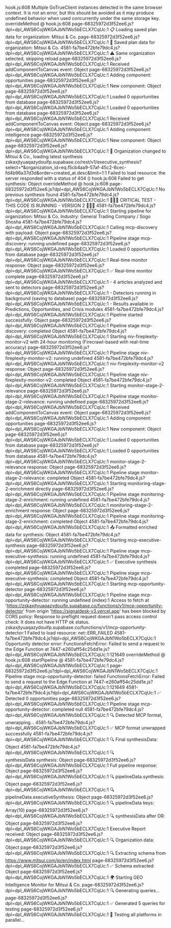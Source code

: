hook.js:608 Multiple GoTrueClient instances detected in the same browser context. It is not an error, but this should be avoided as it may produce undefined behavior when used concurrently under the same storage key.
overrideMethod @ hook.js:608
page-68325972d3f52ee6.js?dpl=dpl_AWS6CojWKGAJbN1Wo5bECLX7CqUc:1 📋 Loading saved plan data for organization: Mitsui & Co.
page-68325972d3f52ee6.js?dpl=dpl_AWS6CojWKGAJbN1Wo5bECLX7CqUc:1 💾 Saved plan data for organization: Mitsui & Co.
4581-fa7be472bfe79dc4.js?dpl=dpl_AWS6CojWKGAJbN1Wo5bECLX7CqUc:1 ⚠️ Same organization selected, skipping reload
page-68325972d3f52ee6.js?dpl=dpl_AWS6CojWKGAJbN1Wo5bECLX7CqUc:1 Received addComponentToCanvas event: Object
page-68325972d3f52ee6.js?dpl=dpl_AWS6CojWKGAJbN1Wo5bECLX7CqUc:1 Adding component: opportunities
page-68325972d3f52ee6.js?dpl=dpl_AWS6CojWKGAJbN1Wo5bECLX7CqUc:1 New component: Object
page-68325972d3f52ee6.js?dpl=dpl_AWS6CojWKGAJbN1Wo5bECLX7CqUc:1 Loaded 0 opportunities from database
page-68325972d3f52ee6.js?dpl=dpl_AWS6CojWKGAJbN1Wo5bECLX7CqUc:1 Loaded 0 opportunities from database
page-68325972d3f52ee6.js?dpl=dpl_AWS6CojWKGAJbN1Wo5bECLX7CqUc:1 Received addComponentToCanvas event: Object
page-68325972d3f52ee6.js?dpl=dpl_AWS6CojWKGAJbN1Wo5bECLX7CqUc:1 Adding component: intelligence
page-68325972d3f52ee6.js?dpl=dpl_AWS6CojWKGAJbN1Wo5bECLX7CqUc:1 New component: Object
page-68325972d3f52ee6.js?dpl=dpl_AWS6CojWKGAJbN1Wo5bECLX7CqUc:1 🔄 Organization changed to Mitsui & Co., loading latest synthesis
zskaxjtyuaqazydouifp.supabase.co/rest/v1/executive_synthesis?select=\*&organization_id=eq.f5cb4aa9-57af-45c2-8cec-fd4b96a37d3d&order=created_at.desc&limit=1:1 Failed to load resource: the server responded with a status of 404 ()
hook.js:608 Failed to get synthesis: Object
overrideMethod @ hook.js:608
page-68325972d3f52ee6.js?dpl=dpl_AWS6CojWKGAJbN1Wo5bECLX7CqUc:1 No previous synthesis found
4581-fa7be472bfe79dc4.js?dpl=dpl_AWS6CojWKGAJbN1Wo5bECLX7CqUc:1 🚨🚨🚨 CRITICAL TEST - THIS CODE IS RUNNING - VERSION 2 🚨🚨🚨
4581-fa7be472bfe79dc4.js?dpl=dpl_AWS6CojWKGAJbN1Wo5bECLX7CqUc:1 Starting pipeline for organization: Mitsui & Co. Industry: General Trading Company / Sogo Shosha
4581-fa7be472bfe79dc4.js?dpl=dpl_AWS6CojWKGAJbN1Wo5bECLX7CqUc:1 Calling mcp-discovery with payload: Object
page-68325972d3f52ee6.js?dpl=dpl_AWS6CojWKGAJbN1Wo5bECLX7CqUc:1 Pipeline stage mcp-discovery: running undefined
page-68325972d3f52ee6.js?dpl=dpl_AWS6CojWKGAJbN1Wo5bECLX7CqUc:1 Loaded 0 opportunities from database
page-68325972d3f52ee6.js?dpl=dpl_AWS6CojWKGAJbN1Wo5bECLX7CqUc:1 Real-time monitor response: Object
page-68325972d3f52ee6.js?dpl=dpl_AWS6CojWKGAJbN1Wo5bECLX7CqUc:1 ✅ Real-time monitor complete
page-68325972d3f52ee6.js?dpl=dpl_AWS6CojWKGAJbN1Wo5bECLX7CqUc:1 - 4 articles analyzed and sent to detectors
page-68325972d3f52ee6.js?dpl=dpl_AWS6CojWKGAJbN1Wo5bECLX7CqUc:1 - Detectors running in background (saving to database)
page-68325972d3f52ee6.js?dpl=dpl_AWS6CojWKGAJbN1Wo5bECLX7CqUc:1 - Results available in Predictions, Opportunities, and Crisis modules
4581-fa7be472bfe79dc4.js?dpl=dpl_AWS6CojWKGAJbN1Wo5bECLX7CqUc:1 Pipeline started successfully: Object
page-68325972d3f52ee6.js?dpl=dpl_AWS6CojWKGAJbN1Wo5bECLX7CqUc:1 Pipeline stage mcp-discovery: completed Object
4581-fa7be472bfe79dc4.js?dpl=dpl_AWS6CojWKGAJbN1Wo5bECLX7CqUc:1 Starting niv-fireplexity-monitor-v2 with 24-hour monitoring (Firecrawl-based with real-time accuracy)
page-68325972d3f52ee6.js?dpl=dpl_AWS6CojWKGAJbN1Wo5bECLX7CqUc:1 Pipeline stage niv-fireplexity-monitor-v2: running undefined
4581-fa7be472bfe79dc4.js?dpl=dpl_AWS6CojWKGAJbN1Wo5bECLX7CqUc:1 niv-fireplexity-monitor-v2 response: Object
page-68325972d3f52ee6.js?dpl=dpl_AWS6CojWKGAJbN1Wo5bECLX7CqUc:1 Pipeline stage niv-fireplexity-monitor-v2: completed Object
4581-fa7be472bfe79dc4.js?dpl=dpl_AWS6CojWKGAJbN1Wo5bECLX7CqUc:1 Starting monitor-stage-2-relevance
page-68325972d3f52ee6.js?dpl=dpl_AWS6CojWKGAJbN1Wo5bECLX7CqUc:1 Pipeline stage monitor-stage-2-relevance: running undefined
page-68325972d3f52ee6.js?dpl=dpl_AWS6CojWKGAJbN1Wo5bECLX7CqUc:1 Received addComponentToCanvas event: Object
page-68325972d3f52ee6.js?dpl=dpl_AWS6CojWKGAJbN1Wo5bECLX7CqUc:1 Adding component: opportunities
page-68325972d3f52ee6.js?dpl=dpl_AWS6CojWKGAJbN1Wo5bECLX7CqUc:1 New component: Object
page-68325972d3f52ee6.js?dpl=dpl_AWS6CojWKGAJbN1Wo5bECLX7CqUc:1 Loaded 0 opportunities from database
page-68325972d3f52ee6.js?dpl=dpl_AWS6CojWKGAJbN1Wo5bECLX7CqUc:1 Loaded 0 opportunities from database
4581-fa7be472bfe79dc4.js?dpl=dpl_AWS6CojWKGAJbN1Wo5bECLX7CqUc:1 monitor-stage-2-relevance response: Object
page-68325972d3f52ee6.js?dpl=dpl_AWS6CojWKGAJbN1Wo5bECLX7CqUc:1 Pipeline stage monitor-stage-2-relevance: completed Object
4581-fa7be472bfe79dc4.js?dpl=dpl_AWS6CojWKGAJbN1Wo5bECLX7CqUc:1 Starting monitoring-stage-2-enrichment directly
page-68325972d3f52ee6.js?dpl=dpl_AWS6CojWKGAJbN1Wo5bECLX7CqUc:1 Pipeline stage monitoring-stage-2-enrichment: running undefined
4581-fa7be472bfe79dc4.js?dpl=dpl_AWS6CojWKGAJbN1Wo5bECLX7CqUc:1 monitoring-stage-2-enrichment response: Object
page-68325972d3f52ee6.js?dpl=dpl_AWS6CojWKGAJbN1Wo5bECLX7CqUc:1 Pipeline stage monitoring-stage-2-enrichment: completed Object
4581-fa7be472bfe79dc4.js?dpl=dpl_AWS6CojWKGAJbN1Wo5bECLX7CqUc:1 📤 Formatted enriched data for synthesis: Object
4581-fa7be472bfe79dc4.js?dpl=dpl_AWS6CojWKGAJbN1Wo5bECLX7CqUc:1 Starting mcp-executive-synthesis
page-68325972d3f52ee6.js?dpl=dpl_AWS6CojWKGAJbN1Wo5bECLX7CqUc:1 Pipeline stage mcp-executive-synthesis: running undefined
4581-fa7be472bfe79dc4.js?dpl=dpl_AWS6CojWKGAJbN1Wo5bECLX7CqUc:1 ✅ Executive synthesis completed
page-68325972d3f52ee6.js?dpl=dpl_AWS6CojWKGAJbN1Wo5bECLX7CqUc:1 Pipeline stage mcp-executive-synthesis: completed Object
4581-fa7be472bfe79dc4.js?dpl=dpl_AWS6CojWKGAJbN1Wo5bECLX7CqUc:1 Starting mcp-opportunity-detector
page-68325972d3f52ee6.js?dpl=dpl_AWS6CojWKGAJbN1Wo5bECLX7CqUc:1 Pipeline stage mcp-opportunity-detector: running undefined
(index):1 Access to fetch at 'https://zskaxjtyuaqazydouifp.supabase.co/functions/v1/mcp-opportunity-detector' from origin 'https://signaldesk-v3.vercel.app' has been blocked by CORS policy: Response to preflight request doesn't pass access control check: It does not have HTTP ok status.
zskaxjtyuaqazydouifp.supabase.co/functions/v1/mcp-opportunity-detector:1 Failed to load resource: net::ERR_FAILED
4581-fa7be472bfe79dc4.js?dpl=dpl_AWS6CojWKGAJbN1Wo5bECLX7CqUc:1 Opportunity detector error: FunctionsFetchError: Failed to send a request to the Edge Function
at 7447-e260aff54c25dd1e.js?dpl=dpl_AWS6CojWKGAJbN1Wo5bECLX7CqUc:1:121649
overrideMethod @ hook.js:608
startPipeline @ 4581-fa7be472bfe79dc4.js?dpl=dpl_AWS6CojWKGAJbN1Wo5bECLX7CqUc:1
page-68325972d3f52ee6.js?dpl=dpl_AWS6CojWKGAJbN1Wo5bECLX7CqUc:1 Pipeline stage mcp-opportunity-detector: failed FunctionsFetchError: Failed to send a request to the Edge Function
at 7447-e260aff54c25dd1e.js?dpl=dpl_AWS6CojWKGAJbN1Wo5bECLX7CqUc:1:121649
4581-fa7be472bfe79dc4.js?dpl=dpl_AWS6CojWKGAJbN1Wo5bECLX7CqUc:1 ✅ Detected 0 opportunities
page-68325972d3f52ee6.js?dpl=dpl_AWS6CojWKGAJbN1Wo5bECLX7CqUc:1 Pipeline stage mcp-opportunity-detector: completed null
4581-fa7be472bfe79dc4.js?dpl=dpl_AWS6CojWKGAJbN1Wo5bECLX7CqUc:1 🔍 Detected MCP format, unwrapping...
4581-fa7be472bfe79dc4.js?dpl=dpl_AWS6CojWKGAJbN1Wo5bECLX7CqUc:1 ✅ MCP format unwrapped successfully
4581-fa7be472bfe79dc4.js?dpl=dpl_AWS6CojWKGAJbN1Wo5bECLX7CqUc:1 🔍 Final synthesisData: Object
4581-fa7be472bfe79dc4.js?dpl=dpl_AWS6CojWKGAJbN1Wo5bECLX7CqUc:1 🔍 synthesisData.synthesis: Object
page-68325972d3f52ee6.js?dpl=dpl_AWS6CojWKGAJbN1Wo5bECLX7CqUc:1 Full pipeline response: Object
page-68325972d3f52ee6.js?dpl=dpl_AWS6CojWKGAJbN1Wo5bECLX7CqUc:1 🔍 pipelineData.synthesis: Object
page-68325972d3f52ee6.js?dpl=dpl_AWS6CojWKGAJbN1Wo5bECLX7CqUc:1 🔍 pipelineData.executiveSynthesis: Object
page-68325972d3f52ee6.js?dpl=dpl_AWS6CojWKGAJbN1Wo5bECLX7CqUc:1 🔍 pipelineData keys: Array(10)
page-68325972d3f52ee6.js?dpl=dpl_AWS6CojWKGAJbN1Wo5bECLX7CqUc:1 🔍 synthesisData after OR: Object
page-68325972d3f52ee6.js?dpl=dpl_AWS6CojWKGAJbN1Wo5bECLX7CqUc:1 Executive Report received: Object
page-68325972d3f52ee6.js?dpl=dpl_AWS6CojWKGAJbN1Wo5bECLX7CqUc:1 🔍 Organization data: Object
page-68325972d3f52ee6.js?dpl=dpl_AWS6CojWKGAJbN1Wo5bECLX7CqUc:1 🔍 Extracting schema from https://www.mitsui.com/jp/en/index.html
page-68325972d3f52ee6.js?dpl=dpl_AWS6CojWKGAJbN1Wo5bECLX7CqUc:1 ✅ Schema extracted: Object
page-68325972d3f52ee6.js?dpl=dpl_AWS6CojWKGAJbN1Wo5bECLX7CqUc:1 🌍 Starting GEO Intelligence Monitor for Mitsui & Co.
page-68325972d3f52ee6.js?dpl=dpl_AWS6CojWKGAJbN1Wo5bECLX7CqUc:1 🔍 Generating queries...
page-68325972d3f52ee6.js?dpl=dpl_AWS6CojWKGAJbN1Wo5bECLX7CqUc:1 ✅ Generated 5 queries for testing
page-68325972d3f52ee6.js?dpl=dpl_AWS6CojWKGAJbN1Wo5bECLX7CqUc:1 🚀 Testing all platforms in parallel...
